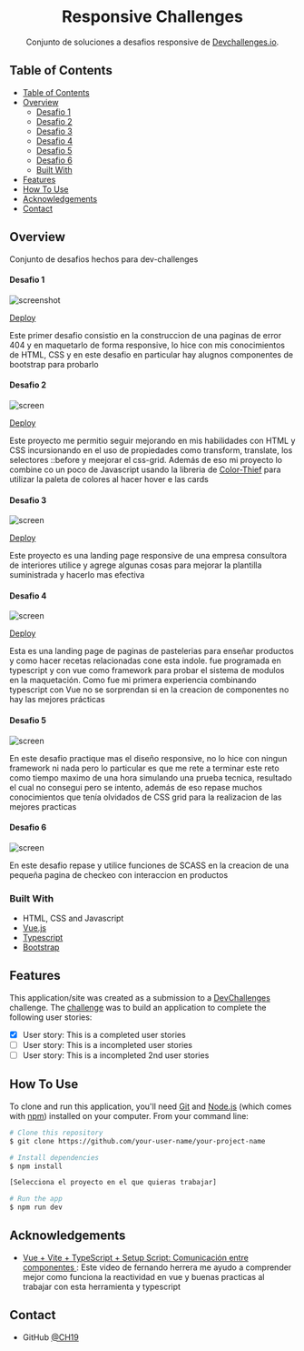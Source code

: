 <!-- Please update value in the {}  -->

<h1 align="center">Responsive Challenges</h1>

<div align="center">
   Conjunto de soluciones a desafios responsive de  <a href="http://devchallenges.io" target="_blank">Devchallenges.io</a>.
</div>


<!-- TABLE OF CONTENTS -->

## Table of Contents

- [Table of Contents](#table-of-contents)
- [Overview](#overview)
    - [Desafio 1](#desafio-1)
    - [Desafio 2](#desafio-2)
    - [Desafio 3](#desafio-3)
    - [Desafio 4](#desafio-4)
    - [Desafio 5](#desafio-5)
    - [Desafio 6](#desafio-6)
  - [Built With](#built-with)
- [Features](#features)
- [How To Use](#how-to-use)
- [Acknowledgements](#acknowledgements)
- [Contact](#contact)

<!-- OVERVIEW -->

## Overview

Conjunto de desafios hechos para dev-challenges


#### Desafio 1

![screenshot](./404-not-found-master/page-error-prev.png)

[Deploy](https://ch19.github.io/dev-challenges-responsive/404-not-found-master/idex.html)


Este primer desafio consistio en la construccion de una paginas de error 404 y en maquetarlo de forma responsive, lo hice con mis conocimientos de HTML, CSS y en este desafio en particular hay alugnos componentes de bootstrap para probarlo

#### Desafio 2

![screen](./my-team-page-master/page-team-prev.png)

[Deploy](https://ch19.github.io/dev-challenges-responsive/my-team-page-master/index.html)

Este proyecto me permitio seguir mejorando en mis habilidades con HTML y CSS incursionando en el uso de propiedades como transform, translate, los selectores ::before y meejorar el css-grid. Además de eso mi proyecto lo combine co un poco de Javascript usando la libreria de [Color-Thief](https://lokeshdhakar.com/projects/color-thief/) para utilizar la paleta de colores al hacer hover e las cards

#### Desafio 3

![screen](./Interior-Consultant/interior-consultant-master/assets/projectPhoto.png)

[Deploy](https://ch19.github.io/dev-challenges-responsive/Interior-Consultant/interior-consultant-master/index.html)

Este proyecto es una landing page responsive de una empresa consultora de interiores utilice y agrege algunas cosas para mejorar la plantilla suministrada y hacerlo mas efectiva

#### Desafio 4

![screen](./recipe-page/src/assets/recipe-page-preview.png)

[Deploy](https://6511bb836686c84ce69ab6ec--celebrated-liger-278b00.netlify.app/)

Esta es una landing page de paginas de pastelerias para enseñar productos y como hacer recetas relacionadas cone esta indole. fue programada en typescript y con vue como framework para probar el sistema de modulos en la maquetación. Como fue mi primera experiencia combinando typescript con Vue no se sorprendan si en la creacion de componentes no hay las mejores prácticas


#### Desafio 5

![screen](./my-gallery/my-gal-prev.png)

En este desafio practique mas el diseño responsive, no lo hice con ningun framework ni nada pero lo particular es que me rete a terminar este reto como tiempo maximo de una hora simulando una prueba tecnica, resultado el cual no consegui pero se intento, además de eso repase muchos conocimientos que tenía olvidados de CSS grid para la realizacion de las mejores practicas 

#### Desafio 6

![screen](./006-checkout-page/assets/006-prev.png)

En este desafio repase y utilice funciones de SCASS en la creacion de una pequeña pagina de checkeo con interaccion en productos 

### Built With

<!-- This section should list any major frameworks that you built your project using. Here are a few examples.-->

- HTML, CSS and Javascript
- [Vue.js](https://vuejs.org/)
- [Typescript](https://www.typescriptlang.org/)
- [Bootstrap](https://getbootstrap.com/)

## Features

<!-- List the features of your application or follow the template. Don't share the figma file here :) -->

This application/site was created as a submission to a [DevChallenges](https://devchallenges.io/challenges) challenge. The [challenge](https://devchallenges.io/challenges/TtUjDt19eIHxNQ4n5jps) was to build an application to complete the following user stories:

- [x] User story: This is a completed user stories
- [ ] User story: This is a incompleted user stories
- [ ] User story: This is a incompleted 2nd user stories

## How To Use

To clone and run this application, you'll need [Git](https://git-scm.com) and [Node.js](https://nodejs.org/en/download/) (which comes with [npm](http://npmjs.com)) installed on your computer. From your command line:

```bash
# Clone this repository
$ git clone https://github.com/your-user-name/your-project-name

# Install dependencies
$ npm install

[Selecciona el proyecto en el que quieras trabajar]

# Run the app
$ npm run dev
```

## Acknowledgements

<!-- This section should list any articles or add-ons/plugins that helps you to complete the project. This is optional but it will help you in the future. For exmpale -->

- [ Vue + Vite + TypeScript + Setup Script: Comunicación entre componentes ](https://www.youtube.com/watch?v=lSEW2efUTEE&t=116s): Este video de fernando herrera me ayudo a comprender mejor como funciona la reactividad en vue y buenas practicas al trabajar con esta herramienta y typescript

## Contact

- GitHub [@CH19](https://github.com/CH19)
<!-- - Twitter [@your-twitter](https://{twitter.com/your-username}) -->
